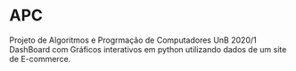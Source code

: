 # APC
Projeto de Algoritmos e Progrmação de Computadores UnB 2020/1
DashBoard com Gráficos interativos em python utilizando dados de um site de E-commerce.
